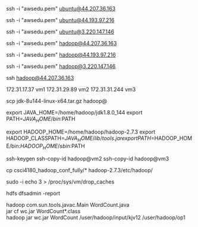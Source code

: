 ssh -i "awsedu.pem" ubuntu@44.207.36.163

ssh -i "awsedu.pem" ubuntu@44.193.97.216

ssh -i "awsedu.pem" ubuntu@3.220.147.146

ssh -i "awsedu.pem" hadoop@44.207.36.163

ssh -i "awsedu.pem" hadoop@44.193.97.216

ssh -i "awsedu.pem" hadoop@3.220.147.146

ssh hadoop@44.207.36.163

172.31.17.37 vm1
172.31.29.89 vm2
172.31.31.244 vm3

scp jdk-8u144-linux-x64.tar.gz hadoop@

export JAVA_HOME=/home/hadoop/jdk1.8.0_144
export PATH=$JAVA_HOME/bin:$PATH

export HADOOP_HOME=/home/hadoop/hadoop-2.7.3
export HADOOP_CLASSPATH=${JAVA_HOME}/lib/tools.jar
export PATH=$HADOOP_HOME/bin:$HADOOP_HOME/sbin:$PATH

ssh-keygen
ssh-copy-id hadoop@vm2
ssh-copy-id hadoop@vm3

cp csci4180_hadoop_conf_fully/* hadoop-2.7.3/etc/hadoop/

sudo -i
echo 3 > /proc/sys/vm/drop_caches

hdfs dfsadmin -report

hadoop com.sun.tools.javac.Main WordCount.java  
jar cf wc.jar WordCount*.class  
hadoop jar wc.jar WordCount /user/hadoop/input/kjv12 /user/hadoop/op1
